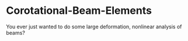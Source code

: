 # Corotational-Beam-Elements
You ever just wanted to do some large deformation, nonlinear analysis of beams?
